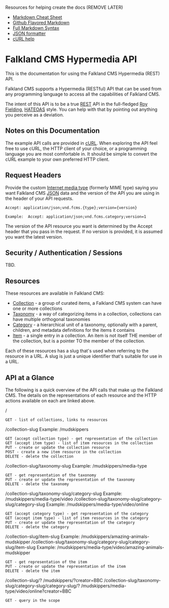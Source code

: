 Resources for helping create the docs (REMOVE LATER)

* [Markdown Cheat Sheet](http://packetlife.net/media/library/16/Markdown.pdf)
* [Github Flavored Markdown](http://github.github.com/github-flavored-markdown/)
* [Full Markdown Syntax](http://daringfireball.net/projects/markdown/syntax)
* [JSON formatter](http://jsonformatter.curiousconcept.com/)
* [cURL help](http://blogs.plexibus.com/2009/01/15/rest-esting-with-curl/)


# Falkland CMS Hypermedia API

This is the documentation for using the Falkland CMS Hypermedia (REST) API.

Falkland CMS supports a Hypermedia (RESTful) API that can be used from any programming language to access all the capabilities of Falkland CMS.

The intent of this API is to be a true [REST](http://en.wikipedia.org/wiki/Representational_State_Transfer) API in the full-fledged [Roy Fielding](http://roy.gbiv.com/), [HATEOAS](http://en.wikipedia.org/wiki/HATEOAS) style. You can help with that by pointing out anything you perceive as a deviation.


## Notes on this Documentation

The example API calls are provided in [cURL](http://curl.haxx.se/). When exploring the API feel free to use cURL, the HTTP client of your choice, or a programming language you are most comfortable in. It should be simple to convert the cURL example to your own preferred HTTP client.


## Request Headers

Provide the custom [Internet media type](http://en.wikipedia.org/wiki/Internet_media_type) (formerly MIME type) saying you want Falkland CMS [JSON](http://www.json.org/) data and the version of the API you are using in the header of your API requests.

	Accept: application/json;vnd.fcms.{type};version={version}

	Example:  Accept: application/json;vnd.fcms.category;version=1

The version of the API resource you want is determined by the Accept header that you pass in the request. If no version is provided, it is assumed you want the latest version.


## Security / Authentication / Sessions

TBD.

## Resources

These resources are available in Falkland CMS:

* [Collection](./collection) - a group of curated items, a Falkland CMS system can have one or more collections
* [Taxonomy](./taxonomy) - a way of categorizing items in a collection, collections can have multiple orthogonal taxonomies
* [Category](./category) - a hierarchical unit of a taxonomy, optionally with a parent, children, and metadata definitions for the items it contains
* [Item](./item) - a single entry in a collection. An item is not itself THE member of the collection, but is a pointer TO the member of the collection.

Each of these resources has a slug that's used when referring to the resource in a URL. A slug is just a unique identifier that's suitable for use in a URL.

## API at a Glance

The following is a quick overview of the API calls that make up the Falkland CMS. The details on the representations of each resource and the HTTP actions available on each are linked above.

/

	GET - list of collections, links to resources

/collection-slug
Example: /mudskippers

	GET (accept collection type) - get representation of the collection
	GET (accept item type) - list of item resources in the collection
	PUT - create or update the collection resource
	POST - create a new item resource in the collection
	DELETE - delete the collection

/collection-slug/taxonomy-slug
Example: /mudskippers/media-type

	GET - get representation of the taxonomy
	PUT - create or update the representation of the taxonomy
	DELETE - delete the taxonomy

/collection-slug/taxonomy-slug/category-slug
Example: /mudskippers/media-type/video
/collection-slug/taxonomy-slug/category-slug/category-slug
Example: /mudskippers/media-type/video/online

	GET (accept category type) - get representation of the category
	GET (accept item type) - list of item resources in the category
	PUT - create or update the representation of the category
	DELETE - delete the category

/collection-slug/item-slug
Example: /mudskippers/amazing-animals-mudskipper
/collection-slug/taxonomy-slug/category-slug/category-slug/item-slug
Example: /mudskippers/media-type/video/amazing-animals-mudskipper

	GET - get representation of the item
	PUT - create or update the representation of the item
	DELETE - delete the item

/collection-slug/?
/mudskippers/?creator=BBC
/collection-slug/taxonomy-slug/category-slug/category-slug/?
/mudskippers/media-type/video/online?creator=BBC

	GET - query in the scope